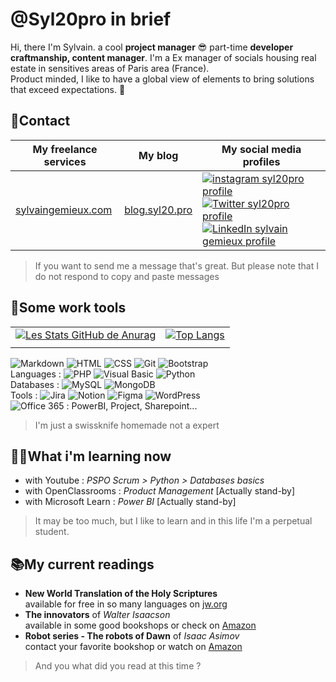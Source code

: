 # @Syl20pro in brief

Hi, there I'm Sylvain. a cool **project manager** 😎 part-time **developer craftmanship, content manager**. I'm a Ex manager of socials housing real estate in sensitives areas of Paris area (France). <br> Product minded, I like to have a global view of elements to bring solutions that exceed expectations. 🚀

## 📱Contact

| My freelance services                            |                 My blog                  | My social media profiles                                                                                                                                                                                                                                                                                                                                                                                                                                                                                          |
| ------------------------------------------------ | :--------------------------------------: | ----------------------------------------------------------------------------------------------------------------------------------------------------------------------------------------------------------------------------------------------------------------------------------------------------------------------------------------------------------------------------------------------------------------------------------------------------------------------------------------------------------------- |
| [sylvaingemieux.com](https://sylvaingemieux.com) | [blog.syl20.pro](https://blog.syl20.pro) | [![instagram syl20pro profile](https://img.shields.io/badge/-Instagram-C62828?style=flat-square&logo=instagram&logoColor=white)](https://www.instagram.com/syl20pro/) [![Twitter syl20pro profile](https://img.shields.io/badge/-twitter-1E88E5?style=flat-square&logo=twitter&logoColor=white)](https://twitter.com/syl20pro) [![LinkedIn sylvain gemieux profile](https://img.shields.io/badge/-LinkedIn-2867B2?style=flat-square&logo=linkedin&logoColor=white)](https://www.linkedin.com/in/sylvain-gemieux/) |

> If you want to send me a message that's great. But please note that I do not respond to copy and paste messages

## 🧰Some work tools

|                                                                                                                                                                                           |                                                                                                                                                         |
| ----------------------------------------------------------------------------------------------------------------------------------------------------------------------------------------- | ------------------------------------------------------------------------------------------------------------------------------------------------------- |
| [![Les Stats GitHub de Anurag](https://github-readme-stats.vercel.app/api?username=syl20pro&show_icons=true&theme=vision-friendly-dark)](https://github.com/syl20pro/github-readme-stats) | [![Top Langs](https://github-readme-stats.vercel.app/api/top-langs/?username=syl20pro&layout=compact)](https://github.com/syl20pro/github-readme-stats) |
|                                                                                                                                                                                           |

![Markdown](https://img.shields.io/badge/Markdown-%23000000.svg?style=flat-square&logo=markdown&logoColor=white) ![HTML](https://img.shields.io/badge/-HTML5-E34F26?style=flat-square&logo=html5&logoColor=white) ![CSS](https://img.shields.io/badge/CSS%20-%231572B6.svg?style=flat-square&logo=css3&logoColor=white) ![Git](https://img.shields.io/badge/-Git-F05032?style=flat-square&logo=git&logoColor=white) ![Bootstrap](https://img.shields.io/badge/-Bootstrap-602C50?style=flat-square&logo=bootstrap&logoColor=white)  
Languages : ![PHP](https://img.shields.io/badge/-php-474a8a?style=flat-square&logo=php&logoColor=white)
![Visual Basic](https://img.shields.io/badge/-Visual%20Basic-blue?style=flat-square&logo=.net&logoColor=white) ![Python](https://img.shields.io/badge/-python-306998?style=flat-square&logo=python&logoColor=FFD43B)  
Databases : ![MySQL](https://img.shields.io/badge/-mySQL-00758F?style=flat-square&logo=mysql&logoColor=F29111) ![MongoDB](https://img.shields.io/badge/-mongoDB-3FA037?style=flat-square&logo=mongodb&logoColor=3F3E42)  
Tools : ![Jira](https://img.shields.io/badge/-Jira-blue?style=flat-square&logo=jira&logoColor=white) ![Notion](https://img.shields.io/badge/-Notion-black?style=flat-square&logo=notion&logoColor=white) ![Figma](https://img.shields.io/badge/-Figma-black?style=flat-square&logo=figma&logoColor=red) ![WordPress](https://img.shields.io/badge/-WordPress-00749C?style=flat-square&logo=wordpress&logoColor=white)  
![Office 365](https://img.shields.io/badge/-Office%20365-white?style=flat-square&logo=microsoft&logoColor=red) : PowerBI, Project, Sharepoint...

> I'm just a swissknife homemade not a expert

## 👨‍🎓What i'm learning now

- with Youtube : _PSPO Scrum > Python > Databases basics_
- with OpenClassrooms : _Product Management_ [Actually stand-by]
- with Microsoft Learn : _Power BI_ [Actually stand-by]

> It may be too much, but I like to learn and in this life I'm a perpetual student.

## 📚My current readings

- **New World Translation of the Holy Scriptures**  
  available for free in so many languages on [jw.org](https://www.jw.org/fr/biblioth%C3%A8que/bible/)
- **The innovators** of _Walter Isaacson_  
  available in some good bookshops or check on [Amazon](https://amzn.to/3hPC95d)
- **Robot series - The robots of Dawn** of _Isaac Asimov_  
  contact your favorite bookshop or watch on [Amazon](https://amzn.to/2UpgibS)

> And you what did you read at this time ?
